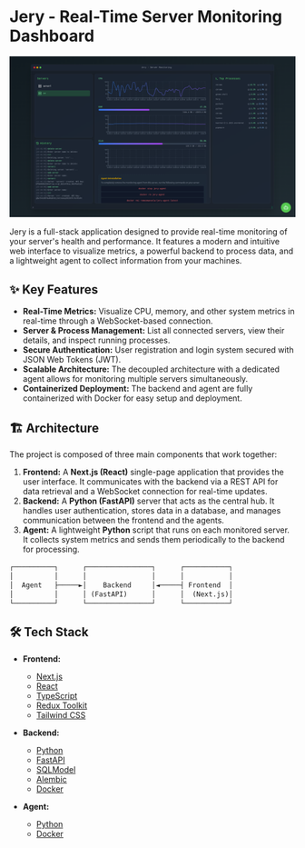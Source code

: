 # Jery - Real-Time Server Monitoring Dashboard

![Jery Dashboard](./img.png)

Jery is a full-stack application designed to provide real-time monitoring of your server's health and performance. It features a modern and intuitive web interface to visualize metrics, a powerful backend to process data, and a lightweight agent to collect information from your machines.

## ✨ Key Features

- **Real-Time Metrics:** Visualize CPU, memory, and other system metrics in real-time through a WebSocket-based connection.
- **Server & Process Management:** List all connected servers, view their details, and inspect running processes.
- **Secure Authentication:** User registration and login system secured with JSON Web Tokens (JWT).
- **Scalable Architecture:** The decoupled architecture with a dedicated agent allows for monitoring multiple servers simultaneously.
- **Containerized Deployment:** The backend and agent are fully containerized with Docker for easy setup and deployment.

## 🏗️ Architecture

The project is composed of three main components that work together:

1.  **Frontend:** A **Next.js (React)** single-page application that provides the user interface. It communicates with the backend via a REST API for data retrieval and a WebSocket connection for real-time updates.
2.  **Backend:** A **Python (FastAPI)** server that acts as the central hub. It handles user authentication, stores data in a database, and manages communication between the frontend and the agents.
3.  **Agent:** A lightweight **Python** script that runs on each monitored server. It collects system metrics and sends them periodically to the backend for processing.

```
┌──────────┐      ┌────────────────┐      ┌───────────┐
│          │      │                │      │           │
│  Agent   ├─────►│    Backend     │◄─────┤ Frontend  │
│          │      │ (FastAPI)      │      │  (Next.js)│
└──────────┘      └────────────────┘      └───────────┘
```

## 🛠️ Tech Stack

- **Frontend:**
  - [Next.js](https://nextjs.org/)
  - [React](https://reactjs.org/)
  - [TypeScript](https://www.typescriptlang.org/)
  - [Redux Toolkit](https://redux-toolkit.js.org/)
  - [Tailwind CSS](https://tailwindcss.com/)

- **Backend:**
  - [Python](https://www.python.org/)
  - [FastAPI](https://fastapi.tiangolo.com/)
  - [SQLModel](https://sqlmodel.tiangolo.com/)
  - [Alembic](https://alembic.sqlalchemy.org/)
  - [Docker](https://www.docker.com/)

- **Agent:**
  - [Python](https://www.python.org/)
  - [Docker](https://www.docker.com/)
